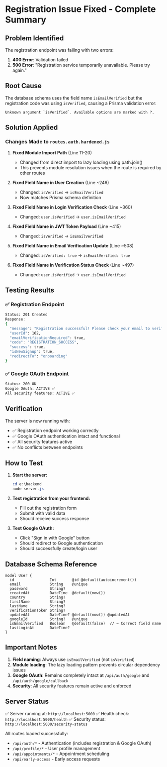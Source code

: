 # Registration Issue Fixed - Complete Summary

## Problem Identified
The registration endpoint was failing with two errors:
1. **400 Error**: Validation failed
2. **500 Error**: "Registration service temporarily unavailable. Please try again."

## Root Cause
The database schema uses the field name `isEmailVerified` but the registration code was using `isVerified`, causing a Prisma validation error:

```
Unknown argument `isVerified`. Available options are marked with ?.
```

## Solution Applied

### Changes Made to `routes.auth.hardened.js`

1. **Fixed Module Import Path** (Line 11-20)
   - Changed from direct import to lazy loading using path.join()
   - This prevents module resolution issues when the route is required by other routes
   
2. **Fixed Field Name in User Creation** (Line ~246)
   - Changed: `isVerified` → `isEmailVerified`
   - Now matches Prisma schema definition
   
3. **Fixed Field Name in Login Verification Check** (Line ~360)
   - Changed: `user.isVerified` → `user.isEmailVerified`
   
4. **Fixed Field Name in JWT Token Payload** (Line ~415)
   - Changed: `isVerified` → `isEmailVerified`
   
5. **Fixed Field Name in Email Verification Update** (Line ~508)
   - Changed: `isVerified: true` → `isEmailVerified: true`
   
6. **Fixed Field Name in Verification Status Check** (Line ~497)
   - Changed: `user.isVerified` → `user.isEmailVerified`

## Testing Results

### ✅ Registration Endpoint
```bash
Status: 201 Created
Response:
{
  "message": "Registration successful! Please check your email to verify your account.",
  "userId": 162,
  "emailVerificationRequired": true,
  "code": "REGISTRATION_SUCCESS",
  "success": true,
  "isNewSignup": true,
  "redirectTo": "onboarding"
}
```

### ✅ Google OAuth Endpoint
```bash
Status: 200 OK
Google OAuth: ACTIVE ✅
All security features: ACTIVE ✅
```

## Verification

The server is now running with:
- ✅ Registration endpoint working correctly
- ✅ Google OAuth authentication intact and functional
- ✅ All security features active
- ✅ No conflicts between endpoints

## How to Test

1. **Start the server:**
   ```powershell
   cd e:\backend
   node server.js
   ```

2. **Test registration from your frontend:**
   - Fill out the registration form
   - Submit with valid data
   - Should receive success response

3. **Test Google OAuth:**
   - Click "Sign in with Google" button
   - Should redirect to Google authentication
   - Should successfully create/login user

## Database Schema Reference

```prisma
model User {
  id                Int       @id @default(autoincrement())
  email             String    @unique
  password          String?
  createdAt         DateTime  @default(now())
  country           String?
  firstName         String?
  lastName          String?
  verificationToken String?
  updatedAt         DateTime? @default(now()) @updatedAt
  googleId          String?   @unique
  isEmailVerified   Boolean   @default(false)  // ← Correct field name
  lastLoginAt       DateTime?
}
```

## Important Notes

1. **Field naming**: Always use `isEmailVerified` (not `isVerified`)
2. **Module loading**: The lazy loading pattern prevents circular dependency issues
3. **Google OAuth**: Remains completely intact at `/api/auth/google` and `/api/auth/google/callback`
4. **Security**: All security features remain active and enforced

## Server Status

✅ Server running at: `http://localhost:5000`
✅ Health check: `http://localhost:5000/health`
✅ Security status: `http://localhost:5000/security-status`

All routes loaded successfully:
- `/api/auth/*` - Authentication (includes registration & Google OAuth)
- `/api/profile/*` - User profile management
- `/api/appointments/*` - Appointment scheduling
- `/api/early-access` - Early access requests
